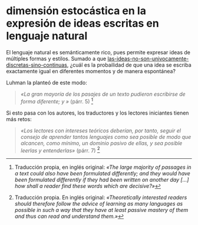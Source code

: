 # dimensión estocástica en la expresión de ideas escritas en lenguaje natural

El lenguaje natural es semánticamente rico, pues permite expresar ideas de múltiples formas y estilos. Sumado a que [las-ideas-no-son-univocamente-discretas-sino-continuas](las-ideas-no-son-univocamente-discretas-sino-continuas.md), ¿cuál es la probailidad de que una idea se escriba exactamente igual en diferentes momentos y de manera espontánea?

Luhman la planteó de este modo:

 >
 > *«La gran mayoría de los pasajes de un texto pudieron escribirse de forma diferente; y »* (párr. 5) [^luhmann2021Pr5]

Si esto pasa con los autores, los traductores y los lectores iniciantes tienen más retos:

 >
 > *«Los lectores con intereses teóricos deberían, por tanto, seguir el consejo de aprender tantos lenguajes como sea posible de modo que alcancen, como mínimo, un dominio pasivo de ellas, y sea posible leerlas y entenderlas»* (párr. 7) [^luhmann2021Pr7]

[^luhmann2021Pr5]: Traducción propia, en inglés original: *«The large majority of passages in a text could also have been formulated differently; and they would have been formulated differently if they had been written on another day [...] how shall a reader find these words which are decisive?»*

[^luhmann2021Pr7]: Traducción propia. En inglés original: *«Theoretically interested readers should therefore follow the advice of learning as many languages as possible in such a way that they have at least passive mastery of them and thus can read and understand them.»*
